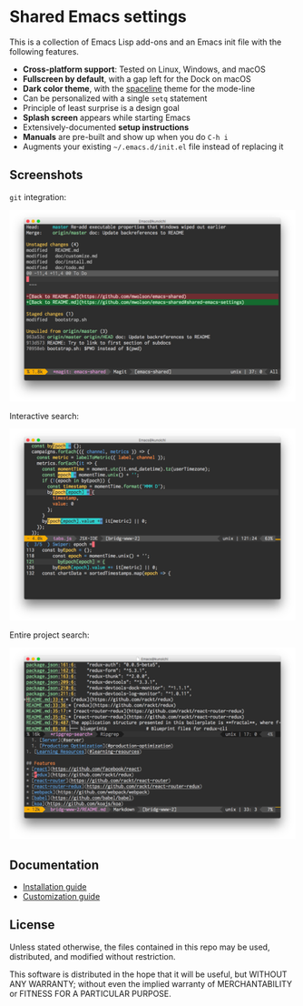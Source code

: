 Shared Emacs settings
=====================

This is a collection of Emacs Lisp add-ons and an Emacs init file with the following features.

- **Cross-platform support**: Tested on Linux, Windows, and macOS
- **Fullscreen by default**, with a gap left for the Dock on macOS
- **Dark color theme**, with the [spaceline](https://github.com/TheBB/spaceline) theme for the mode-line
- Can be personalized with a single `setq` statement
- Principle of least surprise is a design goal
- **Splash screen** appears while starting Emacs
- Extensively-documented **setup instructions**
- **Manuals** are pre-built and show up when you do `C-h i`
- Augments your existing `~/.emacs.d/init.el` file instead of replacing it

Screenshots
-----------

`git` integration:

![Magit Screenshot](img/magit.png?raw=true)

Interactive search:

![Magit Screenshot](img/swiper.png?raw=true)

Entire project search:

![Magit Screenshot](img/ripgrep.png?raw=true)

Documentation
-------------

* [Installation guide](doc/install.md#installing-emacs)
* [Customization guide](doc/customize.md#customizing-emacs)

License
-------

Unless stated otherwise, the files contained in this repo may be used, distributed, and modified without restriction.

This software is distributed in the hope that it will be useful, but WITHOUT ANY WARRANTY; without even the implied
warranty of MERCHANTABILITY or FITNESS FOR A PARTICULAR PURPOSE.

